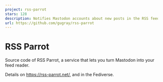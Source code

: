 ```yaml
---
project: rss-parrot
stars: 128
description: Notifies Mastodon accounts about new posts in the RSS feeds they follow
url: https://github.com/gugray/rss-parrot
---
```


RSS Parrot
==========

Source code of RSS Parrot, a service that lets you turn Mastodon into your feed reader.

Details on https://rss-parrot.net/, and in the Fediverse.
